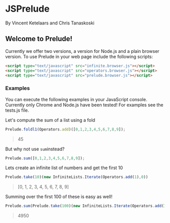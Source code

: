 JSPrelude
=========

By Vincent Ketelaars and Chris Tanaskoski

Welcome to Prelude!
-------------------
Currently we offer two versions, a version for Node.js and a plain browser version. To
use Prelude in your web page include the following scripts:

```html
<script type="text/javascript" src="infinite.browser.js"></script>
<script type="text/javascript" src="operators.browser.js"></script>
<script type="text/javascript" src="prelude.browser.js"></script>
```



### Examples
You can execute the following examples in your JavaScript console. Currently only 
Chrome and Node.js have been tested! For examples see the tests.js file.


Let's compute the sum of a list using a fold
```javascript
Prelude.foldl1(Operators.add)([0,1,2,3,4,5,6,7,8,9]);
```
> 45

But why not use `sum`instead?
```javascript
Prelude.sum([0,1,2,3,4,5,6,7,8,9]);
````

Lets create an infinite list of numbers and get the first 10
```javascript
Prelude.take(10)(new InfiniteLists.Iterate(Operators.add(1),0))
```
> [0, 1, 2, 3, 4, 5, 6, 7, 8, 9]

Summing over the first 100 of these is easy as well!
```javascript
Prelude.sum(Prelude.take(100)(new InfiniteLists.Iterate(Operators.add(1),0)))
```
> 4950